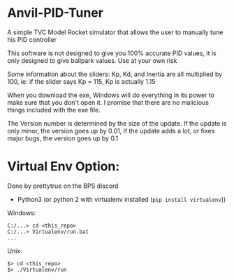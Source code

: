 # Anvil-PID-Tuner
A simple TVC Model Rocket simulator that allows the user to manually tune his PID controller

This software is not designed to give you 100% accurate PID values, it is only designed to give ballpark values.
Use at your own risk

Some information about the sliders:
Kp, Kd, and Inertia are all multiplied by 100, ie: if the slider says Kp = 115, Kp is actually 1.15

When you download the exe, Windows will do everything in its power to make sure that you don't open it.
I promise that there are no malicious things included with the exe file.

The Version number is determined by the size of the update. If the update is only minor, the version goes up by 0.01, 
if the update adds a lot, or fixes major bugs, the version goes up by 0.1

# Virtual Env Option:

Done by prettytrue on the BPS discord

- Python3  (or python 2 with virtualenv installed (`pip install virtualenv`))

Windows:
```
C:/...> cd <this_repo>
C:/...> Virtualenv/run.bat
...
```

Unix:
```
$> cd <this_repo>
$> ./Virtualenv/run
```
